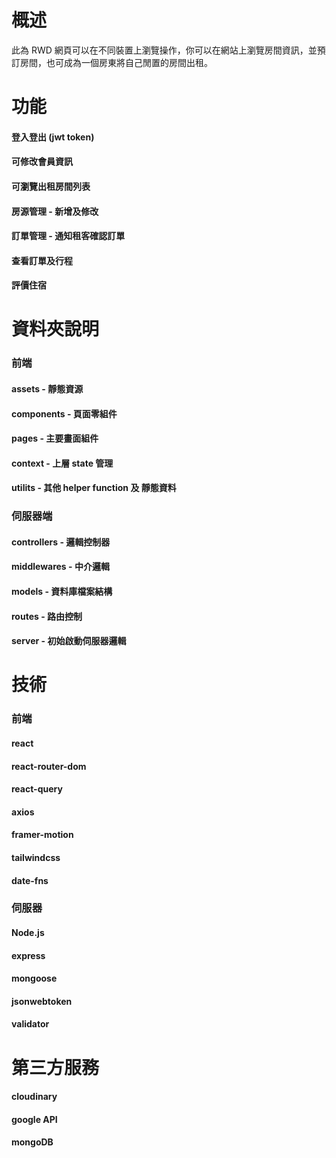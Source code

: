 # 概述

此為 RWD 網頁可以在不同裝置上瀏覽操作，你可以在網站上瀏覽房間資訊，並預訂房間，也可成為一個房東將自己閒置的房間出租。

# 功能

#### 登入登出 (jwt token)

#### 可修改會員資訊

#### 可瀏覽出租房間列表

#### 房源管理 - 新增及修改

#### 訂單管理 - 通知租客確認訂單

#### 查看訂單及行程

#### 評價住宿

# 資料夾說明

### 前端

#### assets - 靜態資源

#### components - 頁面零組件

#### pages - 主要畫面組件

#### context - 上層 state 管理

#### utilits - 其他 helper function 及 靜態資料

### 伺服器端

#### controllers - 邏輯控制器

#### middlewares - 中介邏輯

#### models - 資料庫檔案結構

#### routes - 路由控制

#### server - 初始啟動伺服器邏輯

# 技術

### 前端

#### react

#### react-router-dom

#### react-query

#### axios

#### framer-motion

#### tailwindcss

#### date-fns

### 伺服器

#### Node.js

#### express

#### mongoose

#### jsonwebtoken

#### validator

# 第三方服務

#### cloudinary

#### google API

#### mongoDB
